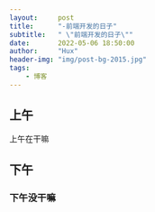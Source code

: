 ```yaml
---
layout:     post
title:      "-前端开发的日子"
subtitle:   " \"前端开发的日子\""
date:       2022-05-06 18:50:00
author:     "Hux"
header-img: "img/post-bg-2015.jpg"
tags:
    - 博客
---
```

## 上午
上午在干嘛

## 下午
### 下午没干嘛